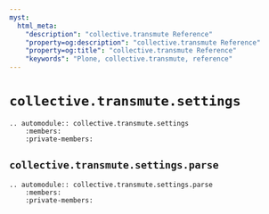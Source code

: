 ```yaml
---
myst:
  html_meta:
    "description": "collective.transmute Reference"
    "property=og:description": "collective.transmute Reference"
    "property=og:title": "collective.transmute Reference"
    "keywords": "Plone, collective.transmute, reference"
---
```


# `collective.transmute.settings`

```{eval-rst}
.. automodule:: collective.transmute.settings
    :members:
    :private-members:
```

## `collective.transmute.settings.parse`

```{eval-rst}
.. automodule:: collective.transmute.settings.parse
    :members:
    :private-members:
```
